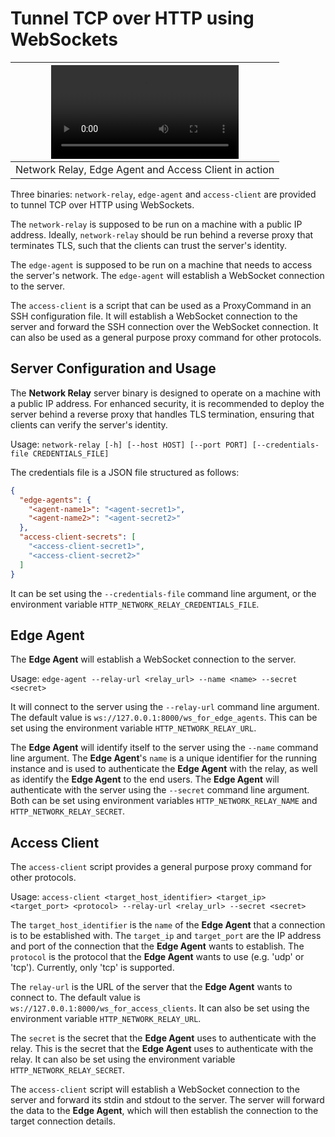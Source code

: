 # Tunnel TCP over HTTP using WebSockets

| <video src="https://github.com/user-attachments/assets/7ddd48a1-e5d8-4b76-9efc-499b9e63cdad" /> |
| ----------------------------------------------------------------------------------------------- |
| Network Relay, Edge Agent and Access Client in action                                           |

Three binaries: `network-relay`, `edge-agent` and `access-client` are provided to tunnel TCP over HTTP using WebSockets.

The `network-relay` is supposed to be run on a machine with a public IP address.
Ideally, `network-relay` should be run behind a reverse proxy that terminates TLS, such that the clients can trust the server's identity.

The `edge-agent` is supposed to be run on a machine that needs to access the server's network.
The `edge-agent` will establish a WebSocket connection to the server.

The `access-client` is a script that can be used as a ProxyCommand in an SSH configuration file.
It will establish a WebSocket connection to the server and forward the SSH connection over the WebSocket connection.
It can also be used as a general purpose proxy command for other protocols.

## Server Configuration and Usage

The **Network Relay** server binary is designed to operate on a machine with a public IP address. For enhanced security, it is recommended to deploy the server behind a reverse proxy that handles TLS termination, ensuring that clients can verify the server's identity.

Usage: `network-relay [-h] [--host HOST] [--port PORT] [--credentials-file CREDENTIALS_FILE]`

The credentials file is a JSON file structured as follows:

```json
{
  "edge-agents": {
    "<agent-name1>": "<agent-secret1>",
    "<agent-name2>": "<agent-secret2>"
  },
  "access-client-secrets": [
    "<access-client-secret1>",
    "<access-client-secret2>"
  ]
}
```

It can be set using the `--credentials-file` command line argument, or the environment variable `HTTP_NETWORK_RELAY_CREDENTIALS_FILE`.

## Edge Agent

The **Edge Agent** will establish a WebSocket connection to the server.

Usage: `edge-agent --relay-url <relay_url> --name <name> --secret <secret>`

It will connect to the server using the `--relay-url` command line argument.
The default value is `ws://127.0.0.1:8000/ws_for_edge_agents`.
This can be set using the environment variable `HTTP_NETWORK_RELAY_URL`.

The **Edge Agent** will identify itself to the server using the `--name` command line argument.
The **Edge Agent**'s `name` is a unique identifier for the running instance and
is used to authenticate the **Edge Agent** with the relay,
as well as identify the **Edge Agent** to the end users.
The **Edge Agent** will authenticate with the server using the `--secret` command line argument.
Both can be set using environment variables `HTTP_NETWORK_RELAY_NAME` and `HTTP_NETWORK_RELAY_SECRET`.

## Access Client

The `access-client` script provides a general purpose proxy command for other protocols.

Usage: `access-client <target_host_identifier> <target_ip> <target_port> <protocol> --relay-url <relay_url> --secret <secret>`

The `target_host_identifier` is the `name` of the **Edge Agent** that a connection is to be established with.
The `target_ip` and `target_port` are the IP address and port of the connection that the **Edge Agent** wants to establish.
The `protocol` is the protocol that the **Edge Agent** wants to use (e.g. 'udp' or 'tcp'). Currently, only 'tcp' is supported.

The `relay-url` is the URL of the server that the **Edge Agent** wants to connect to.
The default value is `ws://127.0.0.1:8000/ws_for_access_clients`.
It can also be set using the environment variable `HTTP_NETWORK_RELAY_URL`.

The `secret` is the secret that the **Edge Agent** uses to authenticate with the relay.
This is the secret that the **Edge Agent** uses to authenticate with the relay.
It can also be set using the environment variable `HTTP_NETWORK_RELAY_SECRET`.

The `access-client` script will establish a WebSocket connection to the server and forward its stdin and stdout to the server.
The server will forward the data to the **Edge Agent**, which will then establish the connection to the target connection details.

